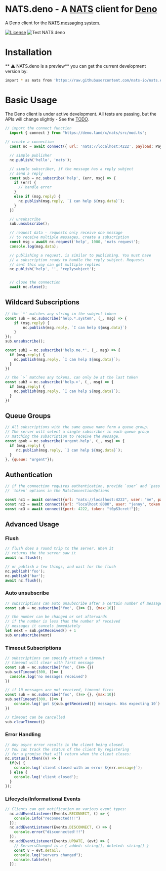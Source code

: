 # NATS.deno - A [NATS](http://nats.io) client for [Deno](https://deno.land)


A Deno client for the [NATS messaging system](https://nats.io).

[![License](https://img.shields.io/badge/Licence-Apache%202.0-blue.svg)](./LICENSE)
![Test NATS.deno](https://github.com/nats-io/nats.deno/workflows/NATS.deno/badge.svg)


# Installation

** :warning: NATS.deno is a preview** you can get the current development version by:

```bash
import * as nats from 'https://raw.githubusercontent.com/nats-io/nats.deno/master/src/mod.ts'
```

# Basic Usage

The Deno client is under active development. All tests are passing, but the APIs will change
slightly - See the [TODO](TODO.md).

```javascript
// import the connect function
  import { connect } from "https://deno.land/x/nats/src/mod.ts";
  
// create a connection
  const nc = await connect({ url: 'nats://localhost:4222', payload: Payload.STRING });

  // simple publisher
  nc.publish('hello', 'nats');

  // simple subscriber, if the message has a reply subject
  // send a reply
  const sub = nc.subscribe('help', (err, msg) => {
    if (err) {
      // handle error
    }
    else if (msg.reply) {
      nc.publish(msg.reply, `I can help ${msg.data}`);
    }
  })

  // unsubscribe
  sub.unsubscribe();

  // request data - requests only receive one message
  // to receive multiple messages, create a subscription
  const msg = await nc.request('help', 1000, 'nats request');
  console.log(msg.data);

  // publishing a request, is similar to publishing. You must have
  // a subscription ready to handle the reply subject. Requests
  // sent this way can get multiple replies
  nc.publish('help', '', 'replysubject');


  // close the connection
  await nc.close();
```

## Wildcard Subscriptions
```javascript
// the `*` matches any string in the subject token
const sub = nc.subscribe('help.*.system', (_, msg) => {
    if (msg.reply) {
        nc.publish(msg.reply, `I can help ${msg.data}`)
    }
});
sub.unsubscribe();

const sub2 = nc.subscribe('help.me.*', (_, msg) => {
  if (msg.reply) {
    nc.publish(msg.reply, `I can help ${msg.data}`);
  }
})

// the `>` matches any tokens, can only be at the last token
const sub3 = nc.subscribe('help.>', (_, msg) => {
  if (msg.reply) {
    nc.publish(msg.reply, `I can help ${msg.data}`);
  }
})
```

## Queue Groups
```javascript
// All subscriptions with the same queue name form a queue group.
// The server will select a single subscriber in each queue group
// matching the subscription to receive the message.
const qsub = nc.subscribe('urgent.help', (_, msg) => {
  if (msg.reply) {
     nc.publish(msg.reply, `I can help ${msg.data}`);
  }
}, {queue: "urgent"});
```

## Authentication
```javascript
// if the connection requires authentication, provide `user` and `pass` or 
// `token` options in the NatsConnectionOptions

const nc1 = await connect({url: "nats://localhost:4222", user: "me", pass: "secret"});
const nc2 = await connect({url: "localhost:8080", user: "jenny", token: "867-5309"});
const nc3 = await connect({port: 4222, token: "t0pS3cret!"});
```

## Advanced Usage

### Flush
```javascript
// flush does a round trip to the server. When it
// returns the the server saw it
await nc.flush();

// or publish a few things, and wait for the flush
nc.publish('foo');
nc.publish('bar');
await nc.flush();
```

### Auto unsubscribe
```javascript
// subscriptions can auto unsubscribe after a certain number of messages
const sub = nc.subscribe('foo', ()=> {}, {max:10})

// the number can be changed or set afterwards
// if the number is less than the number of received
// messages it cancels immediately
let next = sub.getReceived() + 1
sub.unsubscribe(next)
```

### Timeout Subscriptions
```javascript
// subscriptions can specify attach a timeout
// timeout will clear with first message
const sub = nc.subscribe('foo', ()=> {})
sub.setTimeout(300, ()=> {
  console.log('no messages received')
})

// if 10 messages are not received, timeout fires
const sub = nc.subscribe('foo', ()=> {}, {max:10})
sub.setTimeout(300, ()=> {
    console.log(`got ${sub.getReceived()} messages. Was expecting 10`)
})

// timeout can be cancelled
sub.clearTimeout()
```

### Error Handling
```javascript
// Any async error results in the client being closed.
// You can track the status of the client by registering
// for a promise that will return when the client closes:
nc.status().then((v) => {
  if(v) {
    console.log(`client closed with an error ${err.message}`);
  } else {
    console.log('client closed');
  }
});

```

### Lifecycle/Informational Events
```javascript
// Clients can get notification on various event types:
  nc.addEventListener(Events.RECONNECT, () => {
    console.info("reconnected!!!")
  });
  nc.addEventListener(Events.DISCONNECT, () => {
    console.error("disconnected!!!")
  });
  nc.addEventListener(Events.UPDATE, (evt) => {
    // ServersChanged is a { added: string[], deleted: string[] }
    const v = evt.detail;
    console.log("servers changed");
    console.table(v);
  });

```

